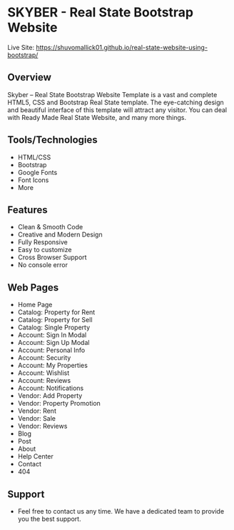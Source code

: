 # SKYBER - Real State Bootstrap Website

Live Site: https://shuvomallick01.github.io/real-state-website-using-bootstrap/

## Overview

Skyber – Real State Bootstrap Website Template is a vast and complete HTML5, CSS and Bootstrap Real State template. The eye-catching design and beautiful interface of this template will attract any visitor. You can deal with Ready Made Real State Website, and many more things.

## Tools/Technologies

- HTML/CSS
- Bootstrap
- Google Fonts
- Font Icons
- More

## Features

- Clean & Smooth Code
- Creative and Modern Design
- Fully Responsive
- Easy to customize
- Cross Browser Support
- No console error

## Web Pages

- Home Page
- Catalog: Property for Rent
- Catalog: Property for Sell
- Catalog: Single Property
- Account: Sign In Modal
- Account: Sign Up Modal
- Account: Personal Info
- Account: Security
- Account: My Properties
- Account: Wishlist
- Account: Reviews
- Account: Notifications
- Vendor: Add Property
- Vendor: Property Promotion
- Vendor: Rent
- Vendor: Sale
- Vendor: Reviews
- Blog
- Post
- About
- Help Center
- Contact
- 404

## Support

- Feel free to contact us any time. We have a dedicated team to provide you the best support.
